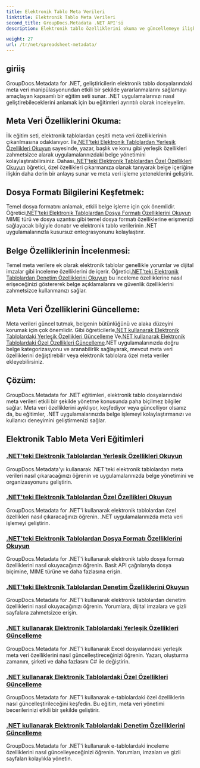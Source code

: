 ```yaml
---
title: Elektronik Tablo Meta Verileri
linktitle: Elektronik Tablo Meta Verileri
second_title: GroupDocs.Metadata .NET API'si
description: Elektronik tablo özelliklerini okuma ve güncellemeye ilişkin eğitimlerle GroupDocs.Metadata for .NET'in gücünün kilidini açın. .NET uygulamalarınızda meta veri manipülasyonunu artırın.

weight: 27
url: /tr/net/spreadsheet-metadata/
---
```

## giriiş

GroupDocs.Metadata for .NET, geliştiricilerin elektronik tablo dosyalarındaki meta veri manipülasyonundan etkili bir şekilde yararlanmalarını sağlamayı amaçlayan kapsamlı bir eğitim seti sunar. .NET uygulamalarınızı nasıl geliştirebileceklerini anlamak için bu eğitimleri ayrıntılı olarak inceleyelim.

## Meta Veri Özelliklerini Okuma:
İlk eğitim seti, elektronik tablolardan çeşitli meta veri özelliklerinin çıkarılmasına odaklanıyor. İle[.NET'teki Elektronik Tablolardan Yerleşik Özellikleri Okuyun](./read-built-in-properties-spreadsheets/) sayesinde, yazar, başlık ve konu gibi yerleşik özellikleri zahmetsizce alarak uygulamalarınızdaki belge yönetimini kolaylaştırabilirsiniz. Dahası,[.NET'teki Elektronik Tablolardan Özel Özellikleri Okuyun](./read-custom-properties-spreadsheets/) öğretici, özel özellikleri çıkarmanıza olanak tanıyarak belge içeriğine ilişkin daha derin bir anlayış sunar ve meta veri işleme yeteneklerini geliştirir.

## Dosya Formatı Bilgilerini Keşfetmek:
 Temel dosya formatını anlamak, etkili belge işleme için çok önemlidir. Öğretici[.NET'teki Elektronik Tablolardan Dosya Formatı Özelliklerini Okuyun](./read-file-format-properties-spreadsheets/) MIME türü ve dosya uzantısı gibi temel dosya formatı özelliklerine erişmenizi sağlayacak bilgiyle donatır ve elektronik tablo verilerinin .NET uygulamalarınızla kusursuz entegrasyonunu kolaylaştırır.

## Belge Özelliklerinin İncelenmesi:
Temel meta verilere ek olarak elektronik tablolar genellikle yorumlar ve dijital imzalar gibi inceleme özelliklerini de içerir. Öğretici[.NET'teki Elektronik Tablolardan Denetim Özelliklerini Okuyun](./read-inspection-properties-spreadsheets/) bu inceleme özelliklerine nasıl erişeceğinizi göstererek belge açıklamalarını ve güvenlik özelliklerini zahmetsizce kullanmanızı sağlar.

## Meta Veri Özelliklerini Güncelleme:
 Meta verileri güncel tutmak, belgenin bütünlüğünü ve alaka düzeyini korumak için çok önemlidir. Gibi öğreticilerle[.NET kullanarak Elektronik Tablolardaki Yerleşik Özellikleri Güncelleme](./update-built-in-properties-spreadsheets/) Ve[.NET kullanarak Elektronik Tablolardaki Özel Özellikleri Güncelleme](./update-custom-properties-spreadsheets/).NET uygulamalarınızda doğru belge kategorizasyonu ve aranabilirlik sağlayarak, mevcut meta veri özelliklerini değiştirebilir veya elektronik tablolara özel meta veriler ekleyebilirsiniz.

## Çözüm:
GroupDocs.Metadata for .NET eğitimleri, elektronik tablo dosyalarındaki meta verileri etkili bir şekilde yönetme konusunda paha biçilmez bilgiler sağlar. Meta veri özelliklerini ayıklıyor, keşfediyor veya güncelliyor olsanız da, bu eğitimler, .NET uygulamalarınızda belge işlemeyi kolaylaştırmanızı ve kullanıcı deneyimini geliştirmenizi sağlar.

## Elektronik Tablo Meta Veri Eğitimleri
### [.NET'teki Elektronik Tablolardan Yerleşik Özellikleri Okuyun](./read-built-in-properties-spreadsheets/)
GroupDocs.Metadata'yı kullanarak .NET'teki elektronik tablolardan meta verileri nasıl çıkaracağınızı öğrenin ve uygulamalarınızda belge yönetimini ve organizasyonunu geliştirin.
### [.NET'teki Elektronik Tablolardan Özel Özellikleri Okuyun](./read-custom-properties-spreadsheets/)
GroupDocs.Metadata for .NET'i kullanarak elektronik tablolardan özel özellikleri nasıl çıkaracağınızı öğrenin. .NET uygulamalarınızda meta veri işlemeyi geliştirin.
### [.NET'teki Elektronik Tablolardan Dosya Formatı Özelliklerini Okuyun](./read-file-format-properties-spreadsheets/)
GroupDocs.Metadata for .NET'i kullanarak elektronik tablo dosya formatı özelliklerini nasıl okuyacağınızı öğrenin. Basit API çağrılarıyla dosya biçimine, MIME türüne ve daha fazlasına erişin.
### [.NET'teki Elektronik Tablolardan Denetim Özelliklerini Okuyun](./read-inspection-properties-spreadsheets/)
GroupDocs.Metadata for .NET'i kullanarak elektronik tablolardan denetim özelliklerini nasıl okuyacağınızı öğrenin. Yorumlara, dijital imzalara ve gizli sayfalara zahmetsizce erişin.
### [.NET kullanarak Elektronik Tablolardaki Yerleşik Özellikleri Güncelleme](./update-built-in-properties-spreadsheets/)
GroupDocs.Metadata for .NET'i kullanarak Excel dosyalarındaki yerleşik meta veri özelliklerini nasıl güncelleştireceğinizi öğrenin. Yazarı, oluşturma zamanını, şirketi ve daha fazlasını C# ile değiştirin.
### [.NET kullanarak Elektronik Tablolardaki Özel Özellikleri Güncelleme](./update-custom-properties-spreadsheets/)
GroupDocs.Metadata for .NET'i kullanarak e-tablolardaki özel özelliklerin nasıl güncelleştirileceğini keşfedin. Bu eğitim, meta veri yönetimi becerilerinizi etkili bir şekilde geliştirir.
### [.NET kullanarak Elektronik Tablolardaki Denetim Özelliklerini Güncelleme](./update-inspection-properties-spreadsheets/)
GroupDocs.Metadata for .NET'i kullanarak e-tablolardaki inceleme özelliklerini nasıl güncelleyeceğinizi öğrenin. Yorumları, imzaları ve gizli sayfaları kolaylıkla yönetin.